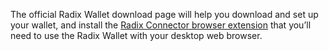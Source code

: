 The official Radix Wallet download page will help you download and set up your wallet, and install the [Radix Connector browser extension](?glossaryAnchor=radixconnector) that you’ll need to use the Radix Wallet with your desktop web browser.
